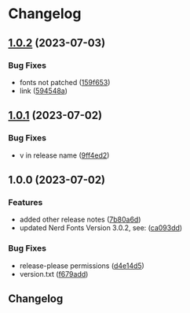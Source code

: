 # Changelog

## [1.0.2](https://github.com/maroony/JetBrainsMono/compare/1.0.1...1.0.2) (2023-07-03)


### Bug Fixes

* fonts not patched ([159f653](https://github.com/maroony/JetBrainsMono/commit/159f65335c26b3b7817c9fa50344a918da7a092a))
* link ([594548a](https://github.com/maroony/JetBrainsMono/commit/594548a615f3f498f1b3b9f85899d54edbd3adf8))

## [1.0.1](https://github.com/maroony/JetBrainsMono/compare/1.0.0...1.0.1) (2023-07-02)


### Bug Fixes

* v in release name ([9ff4ed2](https://github.com/maroony/JetBrainsMono/commit/9ff4ed2813dc106ce41a03435ea6352d0d06331a))

## 1.0.0 (2023-07-02)


### Features

* added other release notes ([7b80a6d](https://github.com/maroony/JetBrainsMono/commit/7b80a6d5eb13e81c26a143e02d03c3884b2d1a45))
* updated Nerd Fonts Version 3.0.2, see: ([ca093dd](https://github.com/maroony/JetBrainsMono/commit/ca093dd49c3fe27641ebc4e9f7ad7c937cb3deec))


### Bug Fixes

* release-please permissions ([d4e14d5](https://github.com/maroony/JetBrainsMono/commit/d4e14d5ba7de8261fd885a6a02dad7e20f77871c))
* version.txt ([f679add](https://github.com/maroony/JetBrainsMono/commit/f679add3b5b9422c25d9dcf07bd5a5dfa644b58e))

## Changelog
